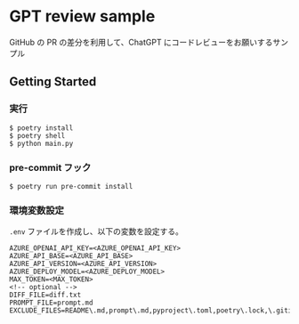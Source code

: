 # GPT review sample

GitHub の PR の差分を利用して、ChatGPT にコードレビューをお願いするサンプル

## Getting Started

### 実行

```console
$ poetry install
$ poetry shell
$ python main.py
```

### pre-commit フック

```console
$ poetry run pre-commit install
```

### 環境変数設定

`.env` ファイルを作成し、以下の変数を設定する。

```text:.env
AZURE_OPENAI_API_KEY=<AZURE_OPENAI_API_KEY>
AZURE_API_BASE=<AZURE_API_BASE>
AZURE_API_VERSION=<AZURE_API_VERSION>
AZURE_DEPLOY_MODEL=<AZURE_DEPLOY_MODEL>
MAX_TOKEN=<MAX_TOKEN>
<!-- optional -->
DIFF_FILE=diff.txt
PROMPT_FILE=prompt.md
EXCLUDE_FILES=README\.md,prompt\.md,pyproject\.toml,poetry\.lock,\.gitignore
```
